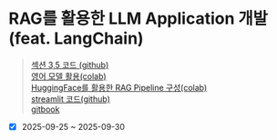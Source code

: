 # RAG를 활용한 LLM Application 개발 (feat. LangChain)

> [섹션 3,5 코드 (github)](https://github.com/jasonkang14/inflearn-rag-notebook)  
> [영어 모델 활용(colab)](https://colab.research.google.com/drive/1xAj9U42GWKcTY4XGjE4HSgdF8qOd4HpS?usp=sharing)  
> [HuggingFace를 활용한 RAG Pipeline 구성(colab)](https://colab.research.google.com/drive/17pRCJfmOAv0MX_aa9ft4zzCTAjT8jDQh)  
> [streamlit 코드(github)](https://github.com/jasonkang14/inflearn-streamlit-lecture)  
> [gitbook](https://jason-kang.gitbook.io/rag-llm-application-feat.-langchain/)

- [x] 2025-09-25 ~ 2025-09-30
